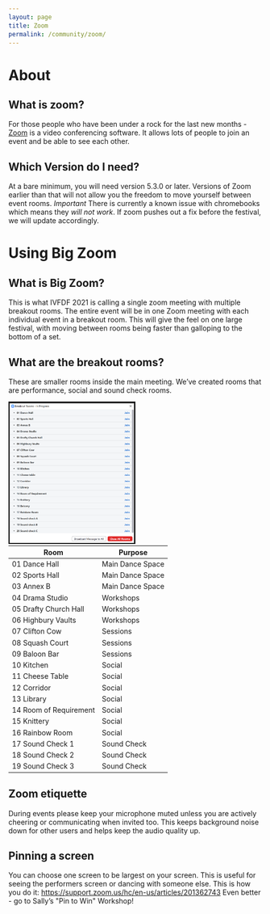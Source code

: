 ```yaml
---
layout: page
title: Zoom
permalink: /community/zoom/
---
```

# About

## What is zoom?
For those people who have been under a rock for the last new months - [Zoom](https://zoom.us) is a video conferencing software. It allows lots of people to join an event and be able to see each other.

## Which Version do I need?
At a bare minimum, you will need version 5.3.0 or later. Versions of Zoom earlier than that will not allow you the freedom to move yourself between event rooms. *Important* There is currently a known issue with chromebooks which means they *will not work*. If zoom pushes out a fix before the festival, we will update accordingly.

# Using Big Zoom

## What is Big Zoom?
This is what IVFDF 2021 is calling a single zoom meeting with multiple breakout rooms. The entire event will be in one Zoom meeting with each individual event in a breakout room. This will give the feel on one large festival, with moving between rooms being faster than galloping to the bottom of a set.

## What are the breakout rooms?

These are smaller rooms inside the main meeting. We’ve created rooms that are performance, social and sound check rooms.

<span style="float:right"><img src="/assets/zoom_1.png" alt="image of breakout rooms" width="50%" /></span>

| Room                   | Purpose          |
| ---------------------- | ---------------- |
| 01 Dance Hall          | Main Dance Space |
| 02 Sports Hall         | Main Dance Space |
| 03 Annex B             | Main Dance Space |
| 04 Drama Studio        | Workshops        |
| 05 Drafty Church Hall  | Workshops        |
| 06 Highbury Vaults     | Workshops        |
| 07 Clifton Cow         | Sessions         |
| 08 Squash Court        | Sessions         |
| 09 Baloon Bar          | Sessions         |
| 10 Kitchen             | Social           |
| 11 Cheese Table        | Social           |
| 12 Corridor            | Social           |
| 13 Library             | Social           |
| 14 Room of Requirement | Social           |
| 15 Knittery            | Social           |
| 16 Rainbow Room        | Social           |
| 17 Sound Check 1       | Sound Check      |
| 18 Sound Check 2       | Sound Check      |
| 19 Sound Check 3       | Sound Check      |

## Zoom etiquette

During events please keep your microphone muted unless you are actively cheering or communicating when invited too.
This keeps background noise down for other users and helps keep the audio quality up.

## Pinning a screen

You can choose one screen to be largest on your screen. This is useful for seeing the performers screen or dancing with someone else. This is how you do it: <a href="https://support.zoom.us/hc/en-us/articles/201362743">https://support.zoom.us/hc/en-us/articles/201362743</a>
Even better - go to Sally’s "Pin to Win" Workshop!
